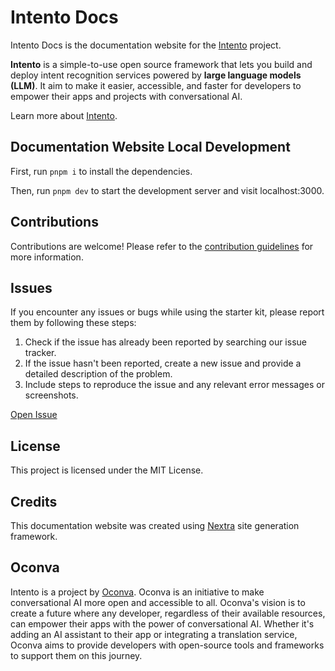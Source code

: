 # Intento Docs

Intento Docs is the documentation website for the [Intento](https://github.com/oconva/intento) project.

**Intento** is a simple-to-use open source framework that lets you build and deploy intent recognition services powered by **large language models (LLM)**. It aim to make it easier, accessible, and faster for developers to empower their apps and projects with conversational AI.

Learn more about [Intento](https://intento.pkural.ca).

## Documentation Website Local Development

First, run `pnpm i` to install the dependencies.

Then, run `pnpm dev` to start the development server and visit localhost:3000.

## Contributions

Contributions are welcome! Please refer to the [contribution guidelines](CONTRIBUTING.md) for more information.

## Issues

If you encounter any issues or bugs while using the starter kit, please report them by following these steps:

1. Check if the issue has already been reported by searching our issue tracker.
2. If the issue hasn't been reported, create a new issue and provide a detailed description of the problem.
3. Include steps to reproduce the issue and any relevant error messages or screenshots.

[Open Issue](https://github.com/oconva/intento-docs/issues)

## License

This project is licensed under the MIT License.

## Credits

This documentation website was created using [Nextra](https://github.com/shuding/nextra) site generation framework.

## Oconva

Intento is a project by [Oconva](https://github.com/oconva). Oconva is an initiative to make conversational AI more open and accessible to all. Oconva's vision is to create a future where any developer, regardless of their available resources, can empower their apps with the power of conversational AI. Whether it's adding an AI assistant to their app or integrating a translation service, Oconva aims to provide developers with open-source tools and frameworks to support them on this journey.
